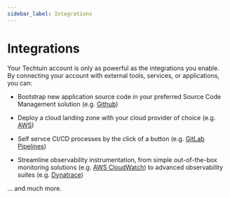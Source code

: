 ```yaml
---
sidebar_label: Integrations
---
```


# Integrations

Your Techtuin account is only as powerful as the integrations you enable. By connecting your account with external tools, services, or applications, you can:

- Bootstrap new application source code in your preferred Source Code Management solution (e.g. [Github](/guides/integrations/github))

- Deploy a cloud landing zone with your cloud provider of choice (e.g. [AWS](/guides/integrations/aws))

- Self servce CI/CD processes by the click of a button (e.g. [GitLab Pipelines](/guides/integrations/gitlab))

- Streamline observability instrumentation, from simple out-of-the-box monitoring solutions (e.g. [AWS CloudWatch](/guides/integrations/aws)) to advanced observability suites (e.g. [Dynatrace](/guides/integrations/dynatrace))

... and much more.
